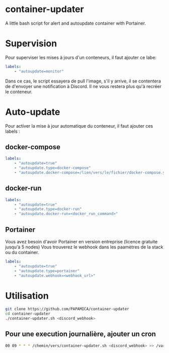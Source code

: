 # container-updater
A little bash script for alert and autoupdate container with Portainer.

# Supervision
Pour superviser les mises à jours d'un conteneurs, il faut ajouter ce labe:
```yaml
labels:
    - "autoupdate=monitor"
```
Dans ce cas, le script essayera de pull l'image, s'il y arrive, il se contentera de d'envoyer une notification à Discord.
Il ne vous restera plus qu'à recréer le conteneur.

# Auto-update
Pour activer la mise à jour automatique du conteneur, il faut ajouter ces labels :

## docker-compose
```yaml
labels:
    - "autoupdate=true"
    - "autoupdate.type=docker-compose"
    - "autoupdate.docker-compose=/lien/vers/le/fichier/docker-compose.yml"
```

## docker-run
```yaml
labels:
    - "autoupdate=true"
    - "autoupdate.type=docker-run"
    - "autoupdate.docker-run=<docker_run_command>"
```

## Portainer
Vous avez besoin d'avoir Portainer en version entreprise (licence gratuite jusqu'à 5 nodes)
Vous trouverez le webhook dans les paamètres de la stack ou du container.
```yaml
labels:
    - "autoupdate=true"
    - "autoupdate.type=portainer"
    - "autoupdate.webhook=<webhook_url>"
```

# Utilisation
```bash
git clone https://github.com/PAPAMICA/container-updater
cd container-updater
./container-updater.sh <discord_webhook>
```

## Pour une execution journalière, ajouter un cron
```bash
00 09 * * * /chemin/vers/container-updater.sh <discord_webhook> >> /var/log/container-updater.log
```

